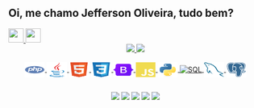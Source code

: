 <!--
**wasabibr/wasabibr** is a ✨ _special_ ✨ repository because its `README.md` (this file) appears on your GitHub profile.

Here are some ideas to get you started:

- 🔭 I’m currently working on ...
- 🌱 I’m currently learning ...
- 👯 I’m looking to collaborate on ...
- 🤔 I’m looking for help with ...
- 💬 Ask me about ...
- 📫 How to reach me: ...
- 😄 Pronouns: ...
- ⚡ Fun fact: ...
PostgreSQL
- 🔭 No momento estou trabalhando com PHP, HTML, CSS e JS.
- 🌱 Tenho estudado além de PHP e JS, JAVA.
-->

## Oi, me chamo Jefferson Oliveira, tudo bem? 

<div>
  <a href="https://github.com/wasabibr">
  <img src="https://user-images.githubusercontent.com/34520708/159102373-102de562-6881-4078-b25a-de88c47409f5.png" width="30" height="28">
  <img src="https://user-images.githubusercontent.com/34520708/159102695-83f6a522-be03-4000-a441-23895093a520.png" width="30" height="28">
</div>
  
<div align="center">
  <a href="https://github.com/wasabibr">
  <img height="180em" src="https://github-readme-stats.vercel.app/api?username=wasabibr&show_icons=true&include_all_commits=true&count_private=true"/>
  <img height="180em" src="https://github-readme-stats.vercel.app/api/top-langs/?username=wasabibr&layout=compact&langs_count=7"/>
</div>

<div style="display: inline_block" align="center"><br>
  <img align="center" alt="PHP" height="30" width="40" src="https://raw.githubusercontent.com/devicons/devicon/master/icons/php/php-plain.svg">
  <img align="center" alt="Js" height="30" width="40" src="https://raw.githubusercontent.com/devicons/devicon/master/icons/java/java-original.svg">
  <img align="center" alt="HTML" height="30" width="40" src="https://raw.githubusercontent.com/devicons/devicon/master/icons/html5/html5-original.svg">
  <img align="center" alt="CSS" height="30" width="40" src="https://raw.githubusercontent.com/devicons/devicon/master/icons/css3/css3-original.svg">
  <img align="center" alt="BOOTSTRAP" height="30" width="40" src="https://raw.githubusercontent.com/devicons/devicon/master/icons/bootstrap/bootstrap-original.svg">
  <img align="center" alt="Js" height="30" width="40" src="https://raw.githubusercontent.com/devicons/devicon/master/icons/javascript/javascript-plain.svg">
  <img align="center" alt="PYTHON" height="30" width="40" src="https://raw.githubusercontent.com/devicons/devicon/master/icons/python/python-original.svg">
  <img align="center" alt="SQL" height="30" width="40" src="https://raw.githubusercontent.com/devicons/devicon/master/icons/sql/sql-plain.svg">
  <img align="center" alt="MYSQL" height="30" width="40" src="https://raw.githubusercontent.com/devicons/devicon/master/icons/mysql/mysql-plain.svg">
  <img align="center" alt="POSTGRESQL" height="30" width="40" src="https://raw.githubusercontent.com/devicons/devicon/master/icons/postgresql/postgresql-plain.svg">
</div>
  
  ##

<div align="center"> 
  <a href = "mailto:jefframosbr@gmail.com"><img src="https://img.shields.io/badge/-Gmail-red?style=for-the-badge&logo=gmail&logoColor=white" target="_blank"></a>
  <a href="https://www.linkedin.com/in/jefferson-leandro-ramos-de-oliveira-b6283aa" target="_blank"><img src="https://img.shields.io/badge/-LinkedIn-%230077B5?style=for-the-badge&logo=linkedin&logoColor=white" target="_blank"></a>
  <a href = "https://wasabibr.github.io"><img src="https://img.shields.io/badge/-github.io-%23333?style=for-the-badge&logo=github&logoColor=white" target="_blank"></a>
  <a href="https://discord.gg/dBTPSDqg" target="_blank"><img src="https://img.shields.io/badge/Discord-7289DA?style=for-the-badge&logo=discord&logoColor=white" target="_blank"></a>
  <a href = "https://www.freecodecamp.org/jefferson-l-ramos-de-oliveira"><img src="https://img.shields.io/badge/-freecodecamp-%23344?style=for-the-badge&logo=freecodecamp&logoColor=white" target="_blank"></a>
</div>
